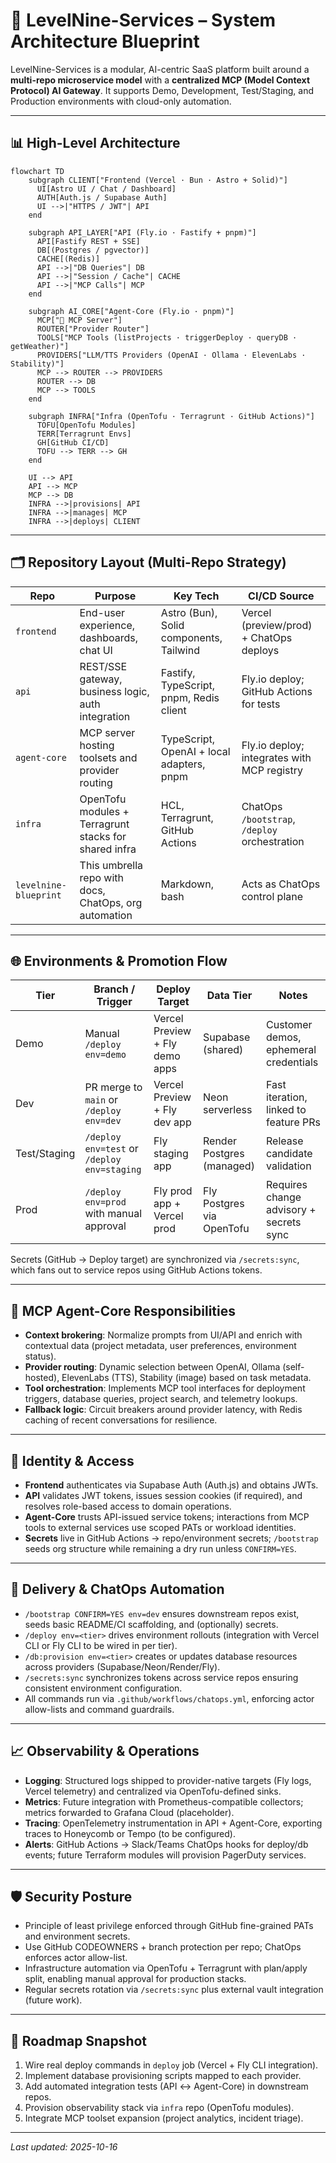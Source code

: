 # 🧩 LevelNine-Services – System Architecture Blueprint

LevelNine-Services is a modular, AI-centric SaaS platform built around a **multi-repo microservice model** with a **centralized MCP (Model Context Protocol) AI Gateway**. It supports Demo, Development, Test/Staging, and Production environments with cloud-only automation.

---

## 📊 High-Level Architecture

```mermaid
flowchart TD
    subgraph CLIENT["Frontend (Vercel · Bun · Astro + Solid)"]
      UI[Astro UI / Chat / Dashboard]
      AUTH[Auth.js / Supabase Auth]
      UI -->|"HTTPS / JWT"| API
    end

    subgraph API_LAYER["API (Fly.io · Fastify + pnpm)"]
      API[Fastify REST + SSE]
      DB[(Postgres / pgvector)]
      CACHE[(Redis)]
      API -->|"DB Queries"| DB
      API -->|"Session / Cache"| CACHE
      API -->|"MCP Calls"| MCP
    end

    subgraph AI_CORE["Agent-Core (Fly.io · pnpm)"]
      MCP["🧠 MCP Server"]
      ROUTER["Provider Router"]
      TOOLS["MCP Tools (listProjects · triggerDeploy · queryDB · getWeather)"]
      PROVIDERS["LLM/TTS Providers (OpenAI · Ollama · ElevenLabs · Stability)"]
      MCP --> ROUTER --> PROVIDERS
      ROUTER --> DB
      MCP --> TOOLS
    end

    subgraph INFRA["Infra (OpenTofu · Terragrunt · GitHub Actions)"]
      TOFU[OpenTofu Modules]
      TERR[Terragrunt Envs]
      GH[GitHub CI/CD]
      TOFU --> TERR --> GH
    end

    UI --> API
    API --> MCP
    MCP --> DB
    INFRA -->|provisions| API
    INFRA -->|manages| MCP
    INFRA -->|deploys| CLIENT
```

---

## 🗂️ Repository Layout (Multi-Repo Strategy)

| Repo | Purpose | Key Tech | CI/CD Source |
| ---- | ------- | -------- | ------------- |
| `frontend` | End-user experience, dashboards, chat UI | Astro (Bun), Solid components, Tailwind | Vercel (preview/prod) + ChatOps deploys |
| `api` | REST/SSE gateway, business logic, auth integration | Fastify, TypeScript, pnpm, Redis client | Fly.io deploy; GitHub Actions for tests |
| `agent-core` | MCP server hosting toolsets and provider routing | TypeScript, OpenAI + local adapters, pnpm | Fly.io deploy; integrates with MCP registry |
| `infra` | OpenTofu modules + Terragrunt stacks for shared infra | HCL, Terragrunt, GitHub Actions | ChatOps `/bootstrap`, `/deploy` orchestration |
| `levelnine-blueprint` | This umbrella repo with docs, ChatOps, org automation | Markdown, bash | Acts as ChatOps control plane |

---

## 🌐 Environments & Promotion Flow

| Tier | Branch / Trigger | Deploy Target | Data Tier | Notes |
| ---- | ---------------- | ------------- | --------- | ----- |
| Demo | Manual `/deploy env=demo` | Vercel Preview + Fly demo apps | Supabase (shared) | Customer demos, ephemeral credentials |
| Dev  | PR merge to `main` or `/deploy env=dev` | Vercel Preview + Fly dev app | Neon serverless | Fast iteration, linked to feature PRs |
| Test/Staging | `/deploy env=test` or `/deploy env=staging` | Fly staging app | Render Postgres (managed) | Release candidate validation |
| Prod | `/deploy env=prod` with manual approval | Fly prod app + Vercel prod | Fly Postgres via OpenTofu | Requires change advisory + secrets sync |

Secrets (GitHub → Deploy target) are synchronized via `/secrets:sync`, which fans out to service repos using GitHub Actions tokens.

---

## 🤖 MCP Agent-Core Responsibilities

- **Context brokering**: Normalize prompts from UI/API and enrich with contextual data (project metadata, user preferences, environment status).
- **Provider routing**: Dynamic selection between OpenAI, Ollama (self-hosted), ElevenLabs (TTS), Stability (image) based on task metadata.
- **Tool orchestration**: Implements MCP tool interfaces for deployment triggers, database queries, project search, and telemetry lookups.
- **Fallback logic**: Circuit breakers around provider latency, with Redis caching of recent conversations for resilience.

---

## 🔐 Identity & Access

- **Frontend** authenticates via Supabase Auth (Auth.js) and obtains JWTs.
- **API** validates JWT tokens, issues session cookies (if required), and resolves role-based access to domain operations.
- **Agent-Core** trusts API-issued service tokens; interactions from MCP tools to external services use scoped PATs or workload identities.
- **Secrets** live in GitHub Actions → repo/environment secrets; `/bootstrap` seeds org structure while remaining a dry run unless `CONFIRM=YES`.

---

## 🚀 Delivery & ChatOps Automation

- `/bootstrap CONFIRM=YES env=dev` ensures downstream repos exist, seeds basic README/CI scaffolding, and (optionally) secrets.
- `/deploy env=<tier>` drives environment rollouts (integration with Vercel CLI or Fly CLI to be wired in per tier).
- `/db:provision env=<tier>` creates or updates database resources across providers (Supabase/Neon/Render/Fly).
- `/secrets:sync` synchronizes tokens across service repos ensuring consistent environment configuration.
- All commands run via `.github/workflows/chatops.yml`, enforcing actor allow-lists and command guardrails.

---

## 📈 Observability & Operations

- **Logging**: Structured logs shipped to provider-native targets (Fly logs, Vercel telemetry) and centralized via OpenTofu-defined sinks.
- **Metrics**: Future integration with Prometheus-compatible collectors; metrics forwarded to Grafana Cloud (placeholder).
- **Tracing**: OpenTelemetry instrumentation in API + Agent-Core, exporting traces to Honeycomb or Tempo (to be configured).
- **Alerts**: GitHub Actions → Slack/Teams ChatOps hooks for deploy/db events; future Terraform modules will provision PagerDuty services.

---

## 🛡️ Security Posture

- Principle of least privilege enforced through GitHub fine-grained PATs and environment secrets.
- Use GitHub CODEOWNERS + branch protection per repo; ChatOps enforces actor allow-list.
- Infrastructure automation via OpenTofu + Terragrunt with plan/apply split, enabling manual approval for production stacks.
- Regular secrets rotation via `/secrets:sync` plus external vault integration (future work).

---

## 📅 Roadmap Snapshot

1. Wire real deploy commands in `deploy` job (Vercel + Fly CLI integration).
2. Implement database provisioning scripts mapped to each provider.
3. Add automated integration tests (API ↔ Agent-Core) in downstream repos.
4. Provision observability stack via `infra` repo (OpenTofu modules).
5. Integrate MCP toolset expansion (project analytics, incident triage).

---

_Last updated: 2025-10-16_
